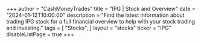 +++
author = "CashMoneyTrades"
title = "IPG | Stock and Overview"
date = "2024-01-12T10:00:00"
description = "Find the latest information about trading IPG stock for a full financial overview to help with your stock trading and investing."
tags = [
   "Stocks",
]
layout = "stocks"
ticker = "IPG"
disableListPage = true
+++
